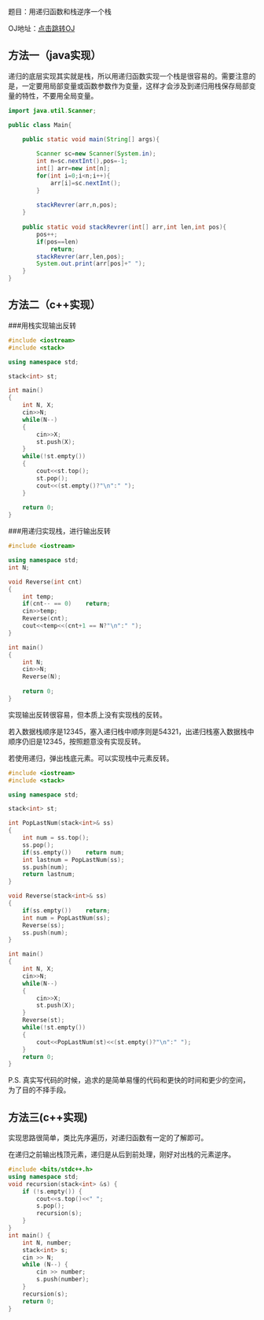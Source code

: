 题目：用递归函数和栈逆序一个栈

OJ地址：[点击跳转OJ](https://www.nowcoder.com/practice/1de82c89cc0e43e9aa6ee8243f4dbefd?tpId=101&tqId=33075&rp=1&ru=%2Fta%2Fprogrammer-code-interview-guide&qru=%2Fta%2Fprogrammer-code-interview-guide%2Fquestion-ranking&tab=answerKey)





## 方法一（java实现）

递归的底层实现其实就是栈，所以用递归函数实现一个栈是很容易的。需要注意的是，一定要用局部变量或函数参数作为变量，这样才会涉及到递归用栈保存局部变量的特性，不要用全局变量。



```java
import java.util.Scanner;

public class Main{

	public static void main(String[] args){
		
		Scanner sc=new Scanner(System.in);
		int n=sc.nextInt(),pos=-1;
		int[] arr=new int[n];
		for(int i=0;i<n;i++){
			arr[i]=sc.nextInt();
		}
		
		stackRevrer(arr,n,pos);
	}
	
	public static void stackRevrer(int[] arr,int len,int pos){
		pos++;
		if(pos==len)
			return;
		stackRevrer(arr,len,pos);
		System.out.print(arr[pos]+" ");
	}
}
```
## 方法二（c++实现）

###用栈实现输出反转

```c++
#include <iostream>
#include <stack>

using namespace std;

stack<int> st;

int main()
{
    int N, X;
    cin>>N;
    while(N--)
    {
        cin>>X;
        st.push(X);
    }
    while(!st.empty())
    {
        cout<<st.top();
        st.pop();
        cout<<(st.empty()?"\n":" ");
    }
    
    return 0;
}
```

###用递归实现栈，进行输出反转

```c++
#include <iostream>

using namespace std;
int N;

void Reverse(int cnt)
{
    int temp;
    if(cnt-- == 0)    return;
    cin>>temp;
    Reverse(cnt);
    cout<<temp<<(cnt+1 == N?"\n":" ");
}

int main()
{
    int N;
    cin>>N;
    Reverse(N);
    
    return 0;
}
```


实现输出反转很容易，但本质上没有实现栈的反转。

若入数据栈顺序是12345，塞入递归栈中顺序则是54321，出递归栈塞入数据栈中顺序仍旧是12345，按照题意没有实现反转。

若使用递归，弹出栈底元素。可以实现栈中元素反转。

```c++
#include <iostream>
#include <stack>

using namespace std;

stack<int> st;

int PopLastNum(stack<int>& ss)
{
    int num = ss.top();
    ss.pop();
    if(ss.empty())    return num;
    int lastnum = PopLastNum(ss);
    ss.push(num);
    return lastnum;
}

void Reverse(stack<int>& ss)
{
    if(ss.empty())    return;
    int num = PopLastNum(ss);
    Reverse(ss);
    ss.push(num);
}

int main()
{
    int N, X;
    cin>>N;
    while(N--)
    {
        cin>>X;
        st.push(X);
    }
    Reverse(st);
    while(!st.empty())
    {
        cout<<PopLastNum(st)<<(st.empty()?"\n":" ");
    }
    return 0;
}
```
P.S. 真实写代码的时候，追求的是简单易懂的代码和更快的时间和更少的空间，为了目的不择手段。

## 方法三(c++实现)

实现思路很简单，类比先序遍历，对递归函数有一定的了解即可。

在递归之前输出栈顶元素，递归是从后到前处理，刚好对出栈的元素逆序。

```c++
#include <bits/stdc++.h>
using namespace std;
void recursion(stack<int> &s) {
    if (!s.empty()) {
        cout<<s.top()<<" ";
        s.pop();
        recursion(s);
    }
}
int main() {
    int N, number;
    stack<int> s;
    cin >> N;
    while (N--) {
        cin >> number;
        s.push(number);
    }
    recursion(s);
    return 0;
}
```